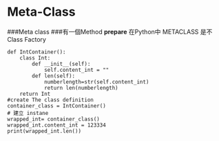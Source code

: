 # Meta-Class

###Meta class 
###有一個Method __prepare__
在Python中 METACLASS 是不Class Factory 

```
def IntContainer():
    class Int:
        def __init__(self):
            self.content_int = ""
        def len(self):
            numberlength=str(self.content_int)
            return len(numberlength)
    return Int
#create The class definition
container_class = IntContainer()
# 建立 instane
wrapped_int= container_class()
wrapped_int.content_int = 123334 
print(wrapped_int.len())


```




```
```